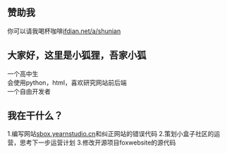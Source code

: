 ## 赞助我
你可以请我喝杯咖啡[ifdian.net/a/shunian](https://www.ifdian.net/a/shunian)  

## 大家好，这里是小狐狸，吾家小狐
一个高中生  
会使用python，html，喜欢研究网站前后端  
一个自由开发者  

## 我在干什么？
1.编写网站[sbox.yearnstudio.cn](https://sbox.yearnstudio.cn)和纠正网站的错误代码
2.策划小盒子社区的运营，思考下一步运营计划
3.修改开源项目foxwebsite的源代码

